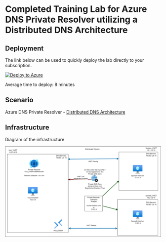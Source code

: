 # Completed Training Lab for Azure DNS Private Resolver utilizing a Distributed DNS Architecture

## Deployment

The link below can be used to quickly deploy the lab directly to your subscription.

[![Deploy to Azure](https://aka.ms/deploytoazurebutton)](https://portal.azure.com/#create/Microsoft.Template/uri/https%3A%2F%2Fraw.githubusercontent.com%2Fjimgodden%2FAzure_Networking_Labs%2F%2FTraining-PrivateResolver_Distributed-Complete%2Fsrc%2Fmain.json)

Average time to deploy: 8 minutes

## Scenario

Azure DNS Private Resolver - [Distributed DNS Architecture](https://learn.microsoft.com/en-us/azure/dns/private-resolver-architecture#distributed-dns-architecture)


## Infrastructure

Diagram of the infrastructure

![Diagram of the infrastructure](diagram.drawio.png)


